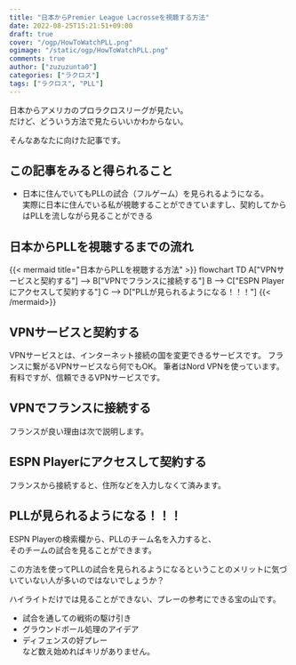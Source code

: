 ```yaml
---
title: "日本からPremier League Lacrosseを視聴する方法"
date: 2022-08-25T15:21:51+09:00
draft: true
cover: "/ogp/HowToWatchPLL.png"
ogimage: "/static/ogp/HowToWatchPLL.png"
comments: true
author: ["zuzuzunta0"]
categories: ["ラクロス"]
tags: ["ラクロス", "PLL"]
---
```


<!----------------------- ↓記事設計↓ ----------------------->


  <!-- 伝えたいこと -->

  <!-- ①掛け合わせ3つの狙うキーワード -->
  
  <!-- ②読者像 -->
    
  <!-- ③読者の悩み -->

  <!-- ④悩みが解決する条件 -->

  <!-- ⑤悩みの解決策 -->

  <!-- ⑥記事を読むメリット -->

  <!-- ⑦記事の信頼性 -->


<!----------------------- ↑記事設計↑ ----------------------->


<!----------------------- ↓記事内容↓ ----------------------->

  <!---- ↓リード文↓ ---->
   <!-- この記事を読む人の悩みに共感する -->

   <!-- この記事を読むことで何を得られるか、どんな価値が生まれるか -->

   <!-- この記事の根拠または信頼性 -->
  <!---- ↑リード文↑ ---->


  <!---- ↓本文↓ ---->
   <!-- 解決策 -->
   日本からアメリカのプロラクロスリーグが見たい。  
   だけど、どういう方法で見たらいいかわからない。

   そんなあなたに向けた記事です。
   ## この記事をみると得られること
  - 日本に住んでいてもPLLの試合（フルゲーム）を見られるようになる。  
  実際に日本に住んでいる私が視聴することができていますし、契約してからはPLLを流しながら見ることができる
   ## 日本からPLLを視聴するまでの流れ
  {{< mermaid title="日本からPLLを視聴する方法" >}}
  flowchart TD
    A["VPNサービスと契約する"] --> B["VPNでフランスに接続する"]
    B --> C["ESPN Playerにアクセスして契約する"]
    C --> D["PLLが見られるようになる！！！"]
  {{< /mermaid>}}
   <!-- 具体例 -->

   <!-- 理由 -->

   <!-- 反論への理解 -->

   <!-- 再度、主張 -->
## VPNサービスと契約する
VPNサービスとは、インターネット接続の国を変更できるサービスです。
フランスに繋がるVPNサービスなら何でもOK。
筆者はNord VPNを使っています。
有料ですが、信頼できるVPNサービスです。
## VPNでフランスに接続する
フランスが良い理由は次で説明します。
## ESPN Playerにアクセスして契約する
フランスから接続すると、住所などを入力しなくて済みます。
## PLLが見られるようになる！！！
ESPN Playerの検索欄から、PLLのチーム名を入力すると、  
そのチームの試合を見ることができます。  

この方法を使ってPLLの試合を見られるようになるということのメリットに気づいていない人が多いのではないでしょうか？

ハイライトだけでは見ることができない、プレーの参考にできる宝の山です。

- 試合を通しての戦術の駆け引き  
- グラウンドボール処理のアイデア  
- ディフェンスの好プレー  
など数え始めればキリがありません。
  <!---- ↑本文↑ ---->

<!----------------------- ↑記事内容↑ ----------------------->